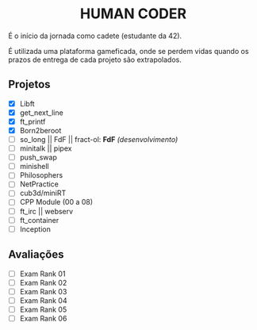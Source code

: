 <span align="center">

# HUMAN CODER

</span>

É o início da jornada como cadete (estudante da 42).

É utilizada uma plataforma gameficada, onde se perdem vidas quando os prazos de entrega de cada projeto são extrapolados.

## Projetos

- [x] Libft
- [x] get_next_line
- [x] ft_printf
- [x] Born2beroot
- [ ] so_long || FdF || fract-ol: **FdF** *(desenvolvimento)*
- [ ] minitalk || pipex
- [ ] push_swap
- [ ] minishell
- [ ] Philosophers
- [ ] NetPractice
- [ ] cub3d/miniRT
- [ ] CPP Module (00 a 08)
- [ ] ft_irc || webserv
- [ ] ft_container
- [ ] Inception

## Avaliações

- [ ] Exam Rank 01
- [ ] Exam Rank 02
- [ ] Exam Rank 03
- [ ] Exam Rank 04
- [ ] Exam Rank 05
- [ ] Exam Rank 06
